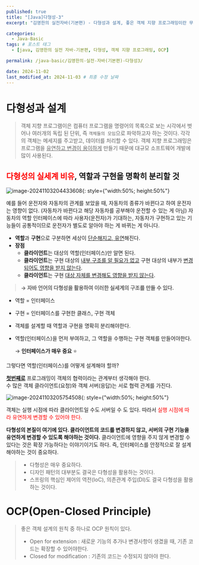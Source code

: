```yaml
---
published: true
title: "[Java]다형성-3"
excerpt: "김영한의 실전자바(기본편) - 다형성과 설계, 좋은 객체 지향 프로그래밍이란 무엇일까, OCP(Open-Closed-Principal)"

categories:
  - Java-Basic
tags: # 포스트 태그
  - [java, 김영한의 실전 자바-기본편, 다형성, 객체 지향 프로그래밍, OCP] 

permalink: /java-basic/김영한의-실전-자바(기본편)-다형성3/

date: 2024-11-02
last_modified_at: 2024-11-03 # 최종 수정 날짜
---
```


# 다형성과 설계

> 객체 지향 프로그램이은 컴퓨터 프로그램을 명령어의 목록으로 보는 시각에서 벗어나 여러개의 독립 된 단위, 즉 `객체들의 모임`으로 파악하고자 하는 것이다. 각각의 객체는 메세지를 주고받고, 데이터를 처리할 수 있다. 객체 지향 프로그래밍은 프로그램을 <u>유연하고 변경이 용이하게</u> 만들기 때문에 대규모 소프트웨어 개발에 많이 사용된다. 

## <Span style="color:red">다형성의 실세계 비유</span>, 역할과 구현을 명확히 분리할 것

![image-20241103204433608]({{site.url}}/images/2024-11-02-java-basic-polymorphism3/image-20241103204433608.png){: style={"width:50%; height:50%"}

예를 들어 운전자와 자동차의 관계를 보았을 때, 자동차의 종류가 바뀐다고 하여 운전자는 영향이 없다. (자동차가 바뀐다고 해당 자동차를 공부해야 운전할 수 있는 게 아님)
자동차의 역할 인터페이스에 따라 사용자(운전자)가 기대하는, 자동차가 구현하고 있는 기능들이 공통적이므로 운전자가 별도로 알아야 하는 게 바뀌는 게 아니다.

- **역할**과 **구현**으로 구분하면 세상이 <u>단순해지고, 유연</u>해진다.
- **장점**
  - **클라이언트**는 대상의 역할(인터페이스)만 알면 된다.
  - **클라이언트**는 구현 대상의 <u>내부 구조를 알 필요가 없고</u> 구현 대상의 내부가 <u>변경되어도 영향을 받지 않는다</u>.
  - **클라이언트**는 구현 <u>대상 자체를 변경해도 영향을 받지 않는다</u>. 

> **→ 자바 언어의 다형성을 활용하여 이러한 실세계의 구조를 만들 수 있다.** 

- 역할 = 인터페이스 
- 구현 = 인터페이스를 구현한 클래스, 구현 객체 

- 객체를 설계할 때 역할과 구현을 명확히 분리해야한다. 

- 역할(인터페이스)을 먼저 부여하고, 그 역할을 수행하는 구현 객체를 만들어야한다. 

  → **인터페이스가 매우 중요** ⭐️

그렇다면 역할(인터페이스)를 어떻게 설계해야 할까?

**<u>첫번째로</u>** 프로그래밍이 객체의 협력이라는 관계부터 생각해야 한다.<br>수 많은 객체 클라이언트(요청)와 객체 서버(응답)는 서로 협력 관계를 가진다. 

![image-20241103205754508]({{site.url}}/images/2024-11-02-java-basic-polymorphism3/image-20241103205754508.png){: style={"width:50%; height:50%"}

객체는 실행 시점에 따라 클라이언트일 수도 서버일 수 도 있다. 따라서 <span style="color:red">실행 시점에 따라 유연하게 변경할 수 있어야 한다.</span>

**다형성의 본질이 여기에 있다. 클라이언트의 코드를 변경하지 않고, 서버의 구현 기능을 유연하게 변경할 수 있도록 해야하는 것이다.** 클라이언트에 영향을 주지 않게 변경할 수 있다는 것은 확장 가능하다는 이야기이기도 하다. 즉, 인터페이스를 안정적으로 잘 설계해야하는 것이 중요하다. 

> * 다형성은 매우 중요하다.
> * 디자인 패턴의 대부분도 결국은 다형성을 활용하는 것이다.
> * 스프링의 핵심인 제어의 역전(IoC), 의존관계 주입(DI)도 결국 다형성을 활용하는 것이다.



# OCP(Open-Closed Principle)
> 좋은 객체 설계의 원칙 중 하나로 OCP 원칙이 있다.
>
> * Open for extension : 새로운 기능의 추가나 변경사항이 생겼을 때, 기존 코드는 확장할 수 있어야한다.
> * Closed for modification : 기존의 코드는 수정되지 않아야 한다.